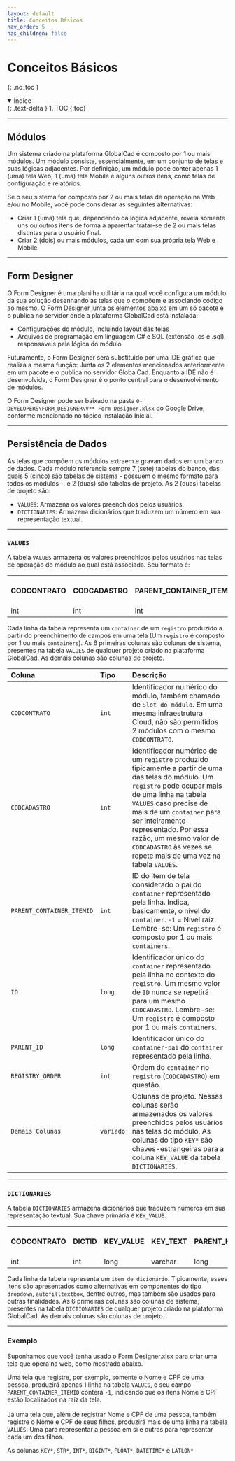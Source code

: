 ```yaml
---
layout: default
title: Conceitos Básicos
nav_order: 5
has_children: false
---
```


# Conceitos Básicos
{: .no_toc }

<details open markdown="block">
  <summary>
    Índice
  </summary>
  {: .text-delta }
1. TOC
{:toc}
</details>

---

## Módulos

Um sistema criado na plataforma GlobalCad é composto por 1 ou mais módulos. Um módulo consiste, essencialmente, em um conjunto de telas e suas lógicas adjacentes. Por definição, um módulo pode conter apenas 1 (uma) tela Web, 1 (uma) tela Mobile e alguns outros itens, como telas de configuração e relatórios.

Se o seu sistema for composto por 2 ou mais telas de operação na Web e/ou no Mobile, você pode considerar as seguintes alternativas:

- Criar 1 (uma) tela que, dependendo da lógica adjacente, revela somente uns ou outros itens de forma a aparentar tratar-se de 2 ou mais telas distintas para o usuário final.
- Criar 2 (dois) ou mais módulos, cada um com sua própria tela Web e Mobile.

---

## Form Designer

O Form Designer é uma planilha utilitária na qual você configura um módulo da sua solução desenhando as telas que o compõem e associando código ao mesmo. O Form Designer junta os elementos abaixo em um só pacote e o publica no servidor onde a plataforma GlobalCad está instalada:

- Configurações do módulo, incluindo layout das telas
- Arquivos de programação em linguagem C# e SQL (extensão .cs e .sql), responsáveis pela lógica do módulo

Futuramente, o Form Designer será substituído por uma IDE gráfica que realiza a mesma função: Junta os 2 elementos mencionados anteriormente em um pacote e o publica no servidor GlobalCad. Enquanto a IDE não é desenvolvida, o Form Designer é o ponto central para o desenvolvimento de módulos.

O Form Designer pode ser baixado na pasta `0- DEVELOPERS\FORM_DESIGNER\V** Form Designer.xlsx` do Google Drive, conforme mencionado no tópico Instalação Inicial.

---

## Persistência de Dados

As telas que compõem os módulos extraem e gravam dados em um banco de dados. Cada módulo referencia sempre 7 (sete) tabelas do banco, das quais 5 (cinco) são tabelas de sistema - possuem o mesmo formato para todos os módulos -, e 2 (duas) são tabelas de projeto. As 2 (duas) tabelas de projeto são:

- `VALUES`: Armazena os valores preenchidos pelos usuários.
- `DICTIONARIES`: Armazena dicionários que traduzem um número em sua representação textual.

---

### `VALUES`

A tabela `VALUES` armazena os valores preenchidos pelos usuários nas telas de operação do módulo ao qual está associada. Seu formato é:

<table>
  <tr>
    <th style="text-align:left">CODCONTRATO</th>
    <th style="text-align:left">CODCADASTRO</th>
    <th style="text-align:left">PARENT_CONTAINER_ITEMID</th>
    <th style="text-align:left">ID</th>
    <th style="text-align:left">PARENT_ID</th>
    <th style="text-align:left">REGISTRY_ORDER</th>
    <th style="text-align:left">KEY1 .. KEY*</th>
    <th style="text-align:left">STR1 .. STR*</th>
    <th style="text-align:left">INT1 .. INT*</th>
    <th style="text-align:left">BIGINT1 .. BIGINT*</th>
    <th style="text-align:left">FLOAT1 .. FLOAT*</th>
    <th style="text-align:left">DATETIME1 .. DATETIME*</th>
    <th style="text-align:left">LATLON1 .. LATLON*</th>
  </tr>
  <tr>
    <td>int</td>
    <td>int</td>
    <td>int</td>
    <td>long</td>
    <td>long</td>
    <td>int</td>
    <td>long</td>
    <td>string</td>
    <td>long</td>
    <td>float</td>
    <td>DateTime</td>
    <td>double</td>
  </tr>
</table>

Cada linha da tabela representa um `container` de um `registro` produzido a partir do preenchimento de campos em uma tela (Um `registro` é composto por 1 ou mais `containers`). As 6 primeiras colunas são colunas de sistema, presentes na tabela `VALUES` de qualquer projeto criado na plataforma GlobalCad. As demais colunas são colunas de projeto.

| Coluna                | Tipo      | Descrição                                                        |
|:----------------------|:----------|:-----------------------------------------------------------------|
| `CODCONTRATO`         | `int`     | Identificador numérico do módulo, também chamado de `Slot do módulo`. Em uma mesma infraestrutura Cloud, não são permitidos 2 módulos com o mesmo `CODCONTRATO`.
| `CODCADASTRO`         | `int`     | Identificador numérico de um `registro` produzido tipicamente a partir de uma das telas do módulo. Um `registro` pode ocupar mais de uma linha na tabela `VALUES` caso precise de mais de um `container` para ser inteiramente representado. Por essa razão, um mesmo valor de `CODCADASTRO` às vezes se repete mais de uma vez na tabela `VALUES`.
| `PARENT_CONTAINER_ITEMID`| `int`  | ID do item de tela considerado o pai do `container` representado pela linha. Indica, basicamente, o nível do `container`. `-1` = Nível raíz. Lembre-se: Um `registro` é composto por 1 ou mais `containers`.
| `ID`                  | `long`    | Identificador único do `container` representado pela linha no contexto do `registro`. Um mesmo valor de `ID` nunca se repetirá para um mesmo `CODCADASTRO`. Lembre-se: Um `registro` é composto por 1 ou mais `containers`.
| `PARENT_ID`           | `long`    | Identificador único do `container-pai` do `container` representado pela linha.
| `REGISTRY_ORDER`      | `int`     | Ordem do `container` no `registro` (`CODCADASTRO`) em questão.
| `Demais Colunas`      | `variado` | Colunas de projeto. Nessas colunas serão armazenados os valores preenchidos pelos usuários nas telas do módulo. As colunas do tipo `KEY*` são chaves-estrangeiras para a coluna `KEY_VALUE` da tabela `DICTIONARIES`.

---

### `DICTIONARIES`

A tabela `DICTIONARIES` armazena dicionários que traduzem números em sua representação textual. Sua chave primária é `KEY_VALUE`.

<table>
  <tr>
    <th style="text-align:left">CODCONTRATO</th>
    <th style="text-align:left">DICTID</th>
    <th style="text-align:left">KEY_VALUE</th>
    <th style="text-align:left">KEY_TEXT</th>
    <th style="text-align:left">PARENT_KEY</th>
    <th style="text-align:left">DISPLAY_ORDER</th>
    <th style="text-align:left">KEY1 .. KEY*</th>
    <th style="text-align:left">STR1 .. STR*</th>
    <th style="text-align:left">INT1 .. INT*</th>
    <th style="text-align:left">BIGINT1 .. BIGINT*</th>
    <th style="text-align:left">FLOAT1 .. FLOAT*</th>
    <th style="text-align:left">DATETIME1 .. DATETIME*</th>
    <th style="text-align:left">LATLON1 .. LATLON*</th>
  </tr>
  <tr>
    <td>int</td>
    <td>int</td>
    <td>long</td>
    <td>varchar</td>
    <td>long</td>
    <td>int</td>
    <td>long</td>
    <td>string</td>
    <td>long</td>
    <td>float</td>
    <td>DateTime</td>
    <td>double</td>
  </tr>
</table>

Cada linha da tabela representa um `item de dicionário`. Tipicamente, esses itens são apresentados como alternativas em componentes do tipo `dropdown`, `autofilltextbox`, dentre outros, mas também são usados para outras finalidades. As 6 primeiras colunas são colunas de sistema, presentes na tabela `DICTIONARIES` de qualquer projeto criado na plataforma GlobalCad. As demais colunas são colunas de projeto.

---

### Exemplo

Suponhamos que você tenha usado o Form Designer.xlsx para criar uma tela que opera na web, como mostrado abaixo.




Uma tela que registre, por exemplo, somente o Nome e CPF de uma pessoa, produzirá apenas 1 linha na tabela `VALUES`, e seu campo `PARENT_CONTAINER_ITEMID` conterá `-1`, indicando que os itens Nome e CPF estão localizados na raíz da tela.<br/><br/>Já uma tela que, além de registrar Nome e CPF de uma pessoa, também registre o Nome e CPF de seus filhos, produzirá mais de uma linha na tabela `VALUES`: Uma para representar a pessoa em si e outras para representar cada um dos filhos.

As colunas `KEY*`, `STR*`, `INT*`, `BIGINT*`, `FLOAT*`, `DATETIME*` e `LATLON*`


